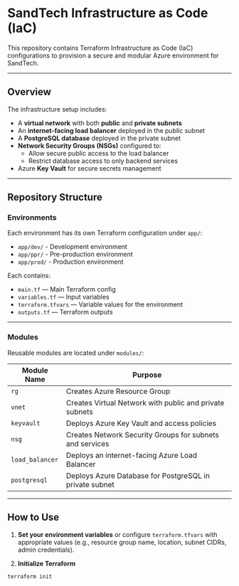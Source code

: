# SandTech Infrastructure as Code (IaC)

This repository contains Terraform Infrastructure as Code (IaC) configurations to provision a secure and modular Azure environment for SandTech.

---

## Overview

The infrastructure setup includes:

- A **virtual network** with both **public** and **private subnets**
- An **internet-facing load balancer** deployed in the public subnet
- A **PostgreSQL database** deployed in the private subnet
- **Network Security Groups (NSGs)** configured to:
  - Allow secure public access to the load balancer
  - Restrict database access to only backend services
- Azure **Key Vault** for secure secrets management

---

## Repository Structure

### Environments
Each environment has its own Terraform configuration under `app/`:

- `app/dev/` - Development environment
- `app/ppr/` - Pre-production environment
- `app/prod/` - Production environment

Each contains:
- `main.tf` — Main Terraform config
- `variables.tf` — Input variables
- `terraform.tfvars` — Variable values for the environment
- `outputs.tf` — Terraform outputs

---

### Modules

Reusable modules are located under `modules/`:

| Module Name  | Purpose                                                  |
|--------------|----------------------------------------------------------|
| `rg`         | Creates Azure Resource Group                              |
| `vnet`       | Creates Virtual Network with public and private subnets  |
| `keyvault`   | Deploys Azure Key Vault and access policies               |
| `nsg`        | Creates Network Security Groups for subnets and services |
| `load_balancer` | Deploys an internet-facing Azure Load Balancer          |
| `postgresql` | Deploys Azure Database for PostgreSQL in private subnet  |

---

## How to Use

1. **Set your environment variables** or configure `terraform.tfvars` with appropriate values (e.g., resource group name, location, subnet CIDRs, admin credentials).

2. **Initialize Terraform**

```bash
terraform init
